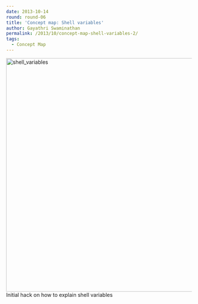 ```yaml
---
date: 2013-10-14
round: round-06
title: 'Concept map: Shell variables'
author: Gayathri Swaminathan
permalink: /2013/10/concept-map-shell-variables-2/
tags:
  - Concept Map
---
```

[<img class="aligncenter size-full wp-image-4746" alt="shell_variables" src="http://teaching.software-carpentry.org/wp-content/uploads/2013/10/shell_variables.png" width="865" height="633" />][1]Initial hack on how to explain shell variables

 [1]: http://teaching.software-carpentry.org/wp-content/uploads/2013/10/shell_variables.png
